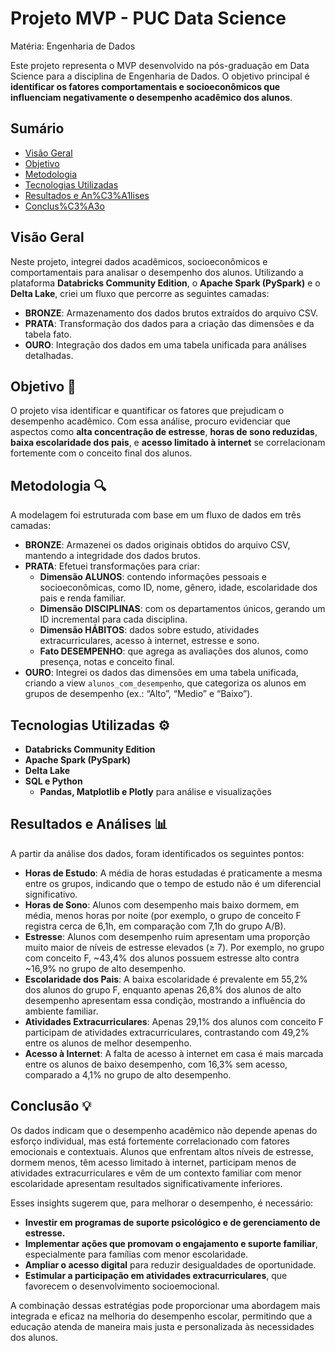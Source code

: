 # Projeto MVP - PUC Data Science
Matéria: Engenharia de Dados

Este projeto representa o MVP desenvolvido na pós-graduação em Data Science para a disciplina de Engenharia de Dados. O objetivo principal é **identificar os fatores comportamentais e socioeconômicos que influenciam negativamente o desempenho acadêmico dos alunos**.

## Sumário

- [Visão Geral](#vis%C3%A3o-geral)
- [Objetivo](#objetivo)
- [Metodologia](#metodologia)
- [Tecnologias Utilizadas](#tecnologias-utilizadas)
- [Resultados e An%C3%A1lises](#resultados-e-an%C3%A1lises)
- [Conclus%C3%A3o](#conclus%C3%A3o)

## Visão Geral

Neste projeto, integrei dados acadêmicos, socioeconômicos e comportamentais para analisar o desempenho dos alunos. Utilizando a plataforma **Databricks Community Edition**, o **Apache Spark (PySpark)** e o **Delta Lake**, criei um fluxo que percorre as seguintes camadas:

- **BRONZE**: Armazenamento dos dados brutos extraídos do arquivo CSV.
- **PRATA**: Transformação dos dados para a criação das dimensões e da tabela fato.
- **OURO**: Integração dos dados em uma tabela unificada para análises detalhadas.

## Objetivo 🎯

O projeto visa identificar e quantificar os fatores que prejudicam o desempenho acadêmico. Com essa análise, procuro evidenciar que aspectos como **alta concentração de estresse**, **horas de sono reduzidas**, **baixa escolaridade dos pais**, e **acesso limitado à internet** se correlacionam fortemente com o conceito final dos alunos.

## Metodologia 🔍

A modelagem foi estruturada com base em um fluxo de dados em três camadas:

- **BRONZE**: Armazenei os dados originais obtidos do arquivo CSV, mantendo a integridade dos dados brutos.
- **PRATA**: Efetuei transformações para criar:
  - **Dimensão ALUNOS**: contendo informações pessoais e socioeconômicas, como ID, nome, gênero, idade, escolaridade dos pais e renda familiar.
  - **Dimensão DISCIPLINAS**: com os departamentos únicos, gerando um ID incremental para cada disciplina.
  - **Dimensão HÁBITOS**: dados sobre estudo, atividades extracurriculares, acesso à internet, estresse e sono.
  - **Fato DESEMPENHO**: que agrega as avaliações dos alunos, como presença, notas e conceito final.
- **OURO**: Integrei os dados das dimensões em uma tabela unificada, criando a view `alunos_com_desempenho`, que categoriza os alunos em grupos de desempenho (ex.: “Alto”, “Medio” e “Baixo”).

## Tecnologias Utilizadas ⚙️

- **Databricks Community Edition**
- **Apache Spark (PySpark)**
- **Delta Lake**
- **SQL e Python**  
  - **Pandas, Matplotlib e Plotly** para análise e visualizações

## Resultados e Análises 📊

A partir da análise dos dados, foram identificados os seguintes pontos:

- **Horas de Estudo**: A média de horas estudadas é praticamente a mesma entre os grupos, indicando que o tempo de estudo não é um diferencial significativo.
- **Horas de Sono**: Alunos com desempenho mais baixo dormem, em média, menos horas por noite (por exemplo, o grupo de conceito F registra cerca de 6,1h, em comparação com 7,1h do grupo A/B).
- **Estresse**: Alunos com desempenho ruim apresentam uma proporção muito maior de níveis de estresse elevados (≥ 7). Por exemplo, no grupo com conceito F, ~43,4% dos alunos possuem estresse alto contra ~16,9% no grupo de alto desempenho.
- **Escolaridade dos Pais**: A baixa escolaridade é prevalente em 55,2% dos alunos do grupo F, enquanto apenas 26,8% dos alunos de alto desempenho apresentam essa condição, mostrando a influência do ambiente familiar.
- **Atividades Extracurriculares**: Apenas 29,1% dos alunos com conceito F participam de atividades extracurriculares, contrastando com 49,2% entre os alunos de melhor desempenho.
- **Acesso à Internet**: A falta de acesso à internet em casa é mais marcada entre os alunos de baixo desempenho, com 16,3% sem acesso, comparado a 4,1% no grupo de alto desempenho.

## Conclusão 💡

Os dados indicam que o desempenho acadêmico não depende apenas do esforço individual, mas está fortemente correlacionado com fatores emocionais e contextuais. Alunos que enfrentam altos níveis de estresse, dormem menos, têm acesso limitado à internet, participam menos de atividades extracurriculares e vêm de um contexto familiar com menor escolaridade apresentam resultados significativamente inferiores.

Esses insights sugerem que, para melhorar o desempenho, é necessário:

- **Investir em programas de suporte psicológico e de gerenciamento de estresse.**
- **Implementar ações que promovam o engajamento e suporte familiar**, especialmente para famílias com menor escolaridade.
- **Ampliar o acesso digital** para reduzir desigualdades de oportunidade.
- **Estimular a participação em atividades extracurriculares**, que favorecem o desenvolvimento socioemocional.

A combinação dessas estratégias pode proporcionar uma abordagem mais integrada e eficaz na melhoria do desempenho escolar, permitindo que a educação atenda de maneira mais justa e personalizada às necessidades dos alunos.
